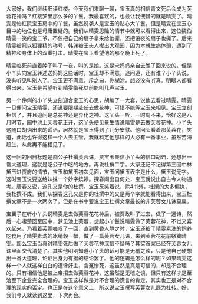 
大家好，我们继续细读红楼。今天我们来聊一聊，宝玉真的相信青文死后会成为芙蓉花神吗？红楼梦里那么多的丫鬟，我最喜欢的，也最让我惋惜的就是晴雯了。晴雯是怡红院宝玉房中的丫鬟，虽然说袭人是宝玉的贴心大丫鬟，但是晴雯在宝玉心目中的地位也是毋庸置疑的。我们从晴雯思赡的情节中就可以看得出来，这位魏伯晴雯一笑的宝二爷，不仅把自己的扇子拿来给他撕，还把设夜的扇子也撕了。后来晴雯被冠以狐狸精的称号，韩渊被王夫人撵出大观园，因为本就生病体弱，遭到了精神和身体上的双重打击。晴雯在宝玉看望他的那个晚上死了。

晴雯临死前直着脖子叫了一夜，叫的是娘。这是宋妈妈亲自去瞧了回来说的。但是小丫头向宝玉转述送妈妈这些话时，宝玉却不满意，追问道，还有谁？小丫头说，没有听见叫别人了。宝玉更不满意，斥之曰，你糊涂。想必没有听真。明眼人都看得出来，宝玉是希望听到晴雯临死以前能叫几声宝玉。

另一个伶俐的小丫头立刻迎合宝玉的心思，胡编了一大套，说他去看过晴雯。晴雯一见便问宝玉晴雯，还说要限期赴任去做花神，可惜不能等宝玉来相见。宝玉立刻相信了，并且追问是总花神还是异化之神。这丫头一听，一时周不来，恰好这是八月时节，园中池上芙蓉花正开，这丫头便见景生情说晴雯是去做芙蓉花神。小丫头这随口胡诌出来的谎话，居然就是宝玉得到了几分安慰。他回头看着那芙蓉花，笑道，此话也许得这样一个人去主管，我就料定他那样的人必有一番事业，虽然苦海超生，从此再不能相见了。

这一回的回目标题是痴公子杜撰芙蓉诔，贾宝玉亲信小丫头的信口胡诌，还想出一番大道理，这就是吃公子中吃的地方。再说杜撰二字。大家还记不记得第三回中林黛玉进贾府的情节，宝玉和黛玉初次见面，宝玉问黛玉表字是什么，黛玉说无字。这时宝玉说要送给妹妹一个妙字嫔婷。探春问出自何处，宝玉就说出自古今人物通考。唐春又说，这孔又是你的杜撰。宝玉反笑着说，除4书外，杜撰的太多偏执，我杜撰不成。我们从探春这孔又是你的杜撰中的又是两个字就能看得出来，宝玉杜撰文章不是一次两次了。但是在书中要说宝玉杜撰文章最长的非芙蓉女儿诔莫属。

宝翼子在听小丫头说晴雯是去做芙蓉花花神后，被贾政叫了过去，做了一通诗，然后一心凄楚回至园中，梦见池上芙蓉，想起小丫鬟说晴雯做了芙蓉花神，不觉又喜欢起来，乃看着芙蓉嗟叹了一回，直到黄昏人静之时，宝玉还被了晴雯素洗的饲养吃食用了晴雯素洗的冰绡縠一幅，做了一篇芙蓉女儿诔，来到芙蓉花花前祭奠晴雯。那么宝玉当真对晴雯死后做了芙蓉花神深信不疑吗？其实答案已经在芙蓉女儿诔里面交代清楚了。其实他明明知道小丫头的话可能是无稽之谈，只是他自己硬想出一番大道理，论证出身为有据的结论罢了。他的逻辑是怎么样的呢？如果晴雯这样一个人就这样白白的遭谗奸主，含冤惨死，这虽然是真是可信的，却是不合理的。只有相信他是被上帝招去做芙蓉花神，这虽然是无稽之谈，但只有这样才是至洽至下企业完全合理的。宝玉这样做是对不合理的谎言的肯定，其实也正是对不合理的现实的否定。也正是在这个意义上，所以说宝玉撰写芙蓉女儿磊为杜转。好，我们今天就读到这里，下次再会。


